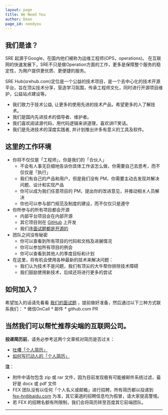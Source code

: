 ```yaml
---
layout: page
title: We Need You
author: Dean
page_id: needyou
---
```



## 我们是谁？

SRE 起源于Google，在国内他们被称为运维工程师(OPS，operations)。 在互联网的快速发展下，SRE不只是做Operation方面的工作，更多是保障整个服务的稳定性，为用户提供更优质、更便捷的服务。

SRE Hub(srehub.com)定位是一个公益的技术项目，是一个去中心化的技术开源平台，旨在顶尖技术分享，营造学习氛围，传承工程师文化，同时进行开源项目维护，公益站点建设等。

* 我们致力于技术公益, 让更多的使用先进的技术产品，希望更多的人了解技术。
* 我们是国内先进技术的倡导者、维护者。
* 我们喜欢阅读源代码，用代码逻辑来讲道理，喜欢讲IT笑话。
* 我们是先进技术的深度实践者, 并计划推出许多有意义的工具及软件。

## 这里的工作环境

* 你将不仅仅是「工程师」，你是我们的「合伙人」
    * 不会有人事无巨细地告诉你具体工作该怎么做，你需要自己去思考，而不仅仅是「执行」
    * 我们有自己的产品和用户，但是我们没有 PM，你需要主动去发现并解决问题、设计和实现产品
    * 你可以成为我们任意项目的 PM，提出你的改进意见，并推动相关人员解决
    * 你也可以参与部门规范及制度的建设，而不仅仅只是遵守
* 你所参与的所有项目都会开源
    * 内部平台项目会在内部开源
    * 其它项目则在 [GitHub](https://github.com/srehub) 上开发
    * 我们连[面试题都是开源的](https://github.com/srehub/interview-questions)
* 团队之间没有秘密
    * 你可以查看到所有项目的代码和文档及进展情况
    * 你可以参加所有项目的例会
    * 你可以查看到其他人的季度目标和计划
* 在这里，将有机会使用各种最新的技术来解决问题：
    * 我们认为技术不是问题，我们有顶尖的大牛帮你排除技术障碍
    * 我们鼓励使用新技术，后续还将进行更多的尝试

## 如何加入？

希望加入的话请先看看 [我们的面试题](https://github.com/srehub/interview-questions) ，提前做好准备，然后通过以下三种方式联系我们：
    * 微信OnCall
    * 邮件
    * github.com PR



## 当然我们可以帮忙推荐尖端的互联网公司。
**投递简历前**，请务必参考这两个文章核对简历是否过关：

- [吐嘈「个人简历」](http://mp.weixin.qq.com/s?__biz=MzA5NDY0ODkxNA==&mid=200168752&idx=1&sn=348edc7956f1ac9652aa2523b902bef5&scene=4)
- [如何写打动人的「个人简历」](http://mp.weixin.qq.com/s?__biz=MzA5NDY0ODkxNA==&mid=200173772&idx=1&sn=895a5c66548c1b4a72153b2217350ca1&scene=4)

**注**：

- 附件中请勿包含 zip 或 rar 文件，因为目前发现极有可能被邮件系统过滤，最好是 docx 或 pdf 文件
- FEX 团队没有以任何「个人名义或邮箱」进行招聘，所有简历都以投递到 fex-hr@baidu.com 为准，其它渠道的招聘信息均为假冒，请大家提高警惕。
- 若 FEX 的招聘名额有所限制，我们会将简历转至百度其它前端团队。

***
